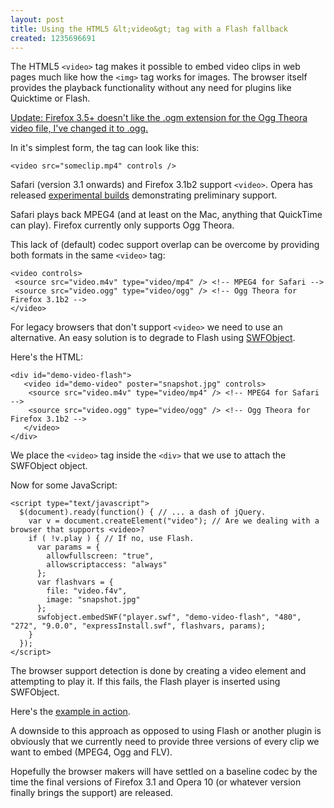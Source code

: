 ```yaml
--- 
layout: post
title: Using the HTML5 &lt;video&gt; tag with a Flash fallback
created: 1235696691
---
```

The HTML5 `<video>` tag makes it possible to embed video clips in web pages much like how the `<img>` tag works for images. The browser itself provides the playback functionality without any need for plugins like Quicktime or Flash.
<!--break-->
<ins>Update: Firefox 3.5+ doesn't like the .ogm extension for the Ogg Theora video file, I've changed it to .ogg.</ins>

In it's simplest form, the tag can look like this:

    <video src="someclip.mp4" controls />
  
Safari (version 3.1 onwards) and Firefox 3.1b2 support `<video>`. Opera has released [experimental builds](http://dev.opera.com/articles/view/a-call-for-video-on-the-web-opera-vid/) demonstrating preliminary support.
  
Safari plays back MPEG4 (and at least on the Mac, anything that QuickTime can play). Firefox currently only supports Ogg Theora. 

This lack of (default) codec support overlap can be overcome by providing both formats in the same `<video>` tag:

    <video controls>
     <source src="video.m4v" type="video/mp4" /> <!-- MPEG4 for Safari -->
     <source src="video.ogg" type="video/ogg" /> <!-- Ogg Theora for Firefox 3.1b2 -->
    </video>
    
For legacy browsers that don't support `<video>` we need to use an alternative. An easy solution is to degrade to Flash using [SWFObject](http://code.google.com/p/swfobject/).
  
Here's the HTML:

    <div id="demo-video-flash">
       <video id="demo-video" poster="snapshot.jpg" controls>
        <source src="video.m4v" type="video/mp4" /> <!-- MPEG4 for Safari -->
        <source src="video.ogg" type="video/ogg" /> <!-- Ogg Theora for Firefox 3.1b2 -->
       </video>
    </div>
    
We place the `<video>` tag inside the `<div>` that we use to attach the SWFObject object.

Now for some JavaScript:

    <script type="text/javascript">
      $(document).ready(function() { // ... a dash of jQuery.
        var v = document.createElement("video"); // Are we dealing with a browser that supports <video>? 
        if ( !v.play ) { // If no, use Flash.
          var params = {
            allowfullscreen: "true",
            allowscriptaccess: "always"
          };
          var flashvars = {
            file: "video.f4v",
            image: "snapshot.jpg"
          };
          swfobject.embedSWF("player.swf", "demo-video-flash", "480", "272", "9.0.0", "expressInstall.swf", flashvars, params);
        }
      });
    </script>
    
The browser support detection is done by creating a video element and attempting to play it. If this fails, the Flash player is inserted using SWFObject.
    
Here's the [example in action](/examples/html5-video/).

A downside to this approach as opposed to using Flash or another plugin is obviously that we currently need to provide three versions of every clip we want to embed (MPEG4, Ogg and FLV). 

Hopefully the browser makers will have settled on a baseline codec by the time the final versions of Firefox 3.1 and Opera 10 (or whatever version finally brings the support) are released.
